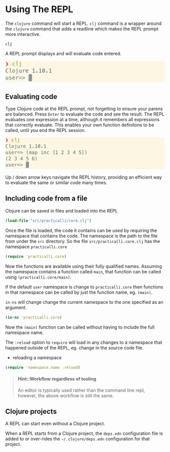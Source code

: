 # Using The REPL
The `clojure` command will start a REPL. `clj` command is a wrapper around the `clojure` command that adds a readline which makes the REPL prompt more interactive.

```shell
clj
```

A REPL prompt displays and will evaluate code entered.

![Clojure REPL clj prompt](/images/clojure-repl-clj-prompt.png)

## Evaluating code
Type Clojure code at the REPL prompt, not forgetting to ensure your parens are balanced.  Press `Enter` to evaluate the code and see the result.  The REPL evaluates one expression at a time, although it remembers all expressions that correctly evaluate.  This enables your own function definitons to be called, until you end the REPL session.

![Clojure REPL clj evaluate map function](/images/clojure-repl-clj-eval-map-function.png)

Up / down arrow keys navigate the REPL history, providing an efficient way to evaluate the same or similar code many times.


## Including code from a file
Clojure can be saved in files and loaded into the REPL
```clojure
(load-file "src/practicalli/core.clj")
```

Once the file is loaded, the code it contains can be used by requiring the namespace that contains the code.  The namespace is the path to the file from under the `src` directory.  So the file `src/practicalli.core.clj` has the namespace `practicalli.core`
```clojure
(require 'practicalli.core)
```

Now the functions are available using their fully qualified names.  Assuming the namespace contains a function called `main`, that function can be called using `(practicalli.core/main)`.

If the default `user` namespace is change to `practicalli.core` then functions in that namespace can be called by just the function name, eg. `(main)`.

`in-ns` will change change the current namespace to the one specified as an argument.
```clojure
(in-ns 'practicalli.core)
```

Now the `(main)` function can be called without having to include the full namespace name.

The `:reload` option to `require` will load in any changes to a namespace that happened outside of the REPL, eg. change in the source code file.
* reloading a namespace
```clojure
(require 'namespace.name :reload)
```


> #### Hint::Workflow regardless of tooling
> An editor is typically used rather than the command line repl, however, the above workflow is still the same.


## Clojure projects
A REPL can start even without a Clojure project.

When a REPL starts from a Clojure project, the `deps.edn` configuration file is added to or over-rides the `~/.clojure/deps.edn` configuration for that project.
